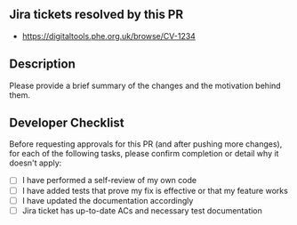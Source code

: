 ## Jira tickets resolved by this PR

- https://digitaltools.phe.org.uk/browse/CV-1234

## Description

Please provide a brief summary of the changes and the motivation behind them.

## Developer Checklist

Before requesting approvals for this PR (and after pushing more changes), for each of the following tasks, please confirm completion or detail why it doesn't apply:

- [ ] I have performed a self-review of my own code
- [ ] I have added tests that prove my fix is effective or that my feature works
- [ ] I have updated the documentation accordingly
- [ ] Jira ticket has up-to-date ACs and necessary test documentation
